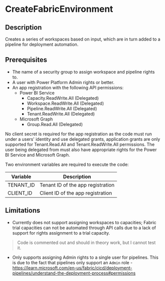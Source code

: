 # CreateFabricEnvironment

## Description

Creates a series of workspaces based on input, which are in turn added to a pipeline for deployment automation.

## Prerequisites

- The name of a security group to assign workspace and pipeline rights to.
- A user with Power Platform Admin rights or better.
- An app registration with the following API permissions:
  - Power BI Service
    - Capacity.ReadWrite.All (Delegated)
    - Workspace.ReadWrite.All (Delegated)
    - Pipeline.ReadWrite.All (Delegated)
    - Tenant.ReadWrite.All (Delegated)
  - Microsoft Graph
    - Group.Read.All (Delegated)

No client secret is required for the app registration as the code must run under a users' identity and use delegated grants, application grants are only supported for Tenant.Read.All and Tenant.ReadWrite.All permissions. The user being delegated from must also have appropriate rights for the Power BI Service and Microsoft Graph.

Two environment variables are required to execute the code:

| Variable | Description |
| --- | --- |
| TENANT_ID | Tenant ID of the app registration |
| CLIENT_ID | Client ID of the app registration |

## Limitations

- Currently does not support assigning workspaces to capacities; Fabric trial capacities can not be automated through API calls due to a lack of support for rights assignment to a trial capacity.
> Code is commented out and should in theory work, but I cannot test it.

- Only supports assigning Admin rights to a single user for pipelines. This is due to the fact that pipelines only support an `Admin` role - <https://learn.microsoft.com/en-us/fabric/cicd/deployment-pipelines/understand-the-deployment-process#permissions>
